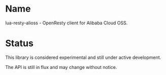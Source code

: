Name
====
lua-resty-alioss - OpenResty client for Alibaba Cloud OSS.

Status
======
This library is considered experimental and still under active development.

The API is still in flux and may change without notice.
